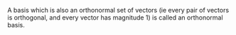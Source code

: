 A basis which is also an orthonormal set of vectors (ie every pair of
vectors is orthogonal, and every vector has magnitude 1) is called an
orthonormal basis.
